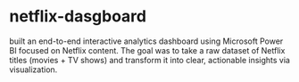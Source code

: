 # netflix-dasgboard
built an end-to-end interactive analytics dashboard using Microsoft Power BI focused on Netflix content. The goal was to take a raw dataset of Netflix titles (movies + TV shows) and transform it into clear, actionable insights via visualization.

